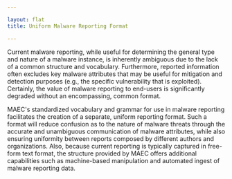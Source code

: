 ```yaml
---

layout: flat
title: Uniform Malware Reporting Format

---
```




Current malware reporting, while useful for determining the general type and nature of a malware instance, is inherently ambiguous due to the lack of a common structure and vocabulary.  Furthermore, reported information often excludes key malware attributes that may be useful for mitigation and detection purposes (e.g., the specific vulnerability that is exploited).  Certainly, the value of malware reporting to end-users is significantly degraded without an encompassing, common format.

MAEC's standardized vocabulary and grammar for use in malware reporting facilitates the creation of a separate, uniform reporting format. Such a format will reduce confusion as to the nature of malware threats through the accurate and unambiguous communication of malware attributes, while also ensuring uniformity between reports composed by different authors and organizations.  Also, because current reporting is typically captured in free-form text format, the structure provided by MAEC offers additional capabilities such as machine-based manipulation and automated ingest of malware reporting data.